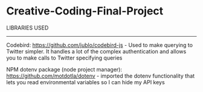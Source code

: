 # Creative-Coding-Final-Project


LIBRARIES USED
_________________________________________________________________
Codebird: https://github.com/jublo/codebird-js
    - Used to make querying to Twitter simpler. It handles a lot of the complex authentication and allows you to make calls to Twitter specifying queries

NPM dotenv package (node project manager): https://github.com/motdotla/dotenv
    - imported the dotenv functionality that lets you read environmental variables so I can hide my API keys
